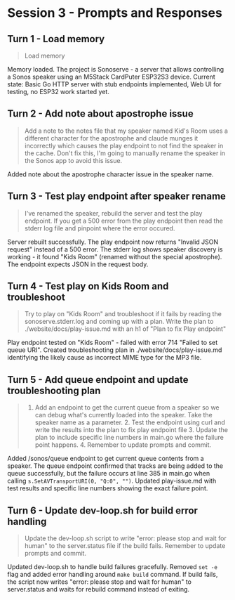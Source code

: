 # Session 3 - Prompts and Responses

## Turn 1 - Load memory

> Load memory

Memory loaded. The project is Sonoserve - a server that allows controlling a Sonos speaker using an M5Stack CardPuter ESP32S3 device. Current state: Basic Go HTTP server with stub endpoints implemented, Web UI for testing, no ESP32 work started yet.

## Turn 2 - Add note about apostrophe issue

> Add a note to the notes file that my speaker named Kid's Room uses a different character for the apostrophe and claude munges it incorrectly which causes the play endpoint to not find the speaker in the cache. Don't fix this, I'm going to manually rename the speaker in the Sonos app to avoid this issue.

Added note about the apostrophe character issue in the speaker name.

## Turn 3 - Test play endpoint after speaker rename

> I've renamed the speaker, rebuild the server and test the play endpoint. If you get a 500 error from the play endpoint then read the stderr log file and pinpoint where the error occured.

Server rebuilt successfully. The play endpoint now returns "Invalid JSON request" instead of a 500 error. The stderr log shows speaker discovery is working - it found "Kids Room" (renamed without the special apostrophe). The endpoint expects JSON in the request body.

## Turn 4 - Test play on Kids Room and troubleshoot

> Try to play on "Kids Room" and troubleshoot if it fails by reading the sonoserve.stderr.log and coming up with a plan. Write the plan to ./website/docs/play-issue.md with an h1 of "Plan to fix Play endpoint"

Play endpoint tested on "Kids Room" - failed with error 714 "Failed to set queue URI". Created troubleshooting plan in ./website/docs/play-issue.md identifying the likely cause as incorrect MIME type for the MP3 file.

## Turn 5 - Add queue endpoint and update troubleshooting plan

> 1. Add an endpoint to get the current queue from a speaker so we can debug what's currently loaded into the speaker. Take the speaker name as a parameter. 2. Test the endpoint using curl and write the results into the plan to fix play endpoint file 3. Update the plan to include specific line numbers in main.go where the failure point happens. 4. Remember to update prompts and commit.

Added /sonos/queue endpoint to get current queue contents from a speaker. The queue endpoint confirmed that tracks are being added to the queue successfully, but the failure occurs at line 385 in main.go when calling `s.SetAVTransportURI(0, "Q:0", "")`. Updated play-issue.md with test results and specific line numbers showing the exact failure point.

## Turn 6 - Update dev-loop.sh for build error handling

> Update the dev-loop.sh script to write "error: please stop and wait for human" to the server.status file if the build fails. Remember to update prompts and commit.

Updated dev-loop.sh to handle build failures gracefully. Removed `set -e` flag and added error handling around `make build` command. If build fails, the script now writes "error: please stop and wait for human" to server.status and waits for rebuild command instead of exiting.